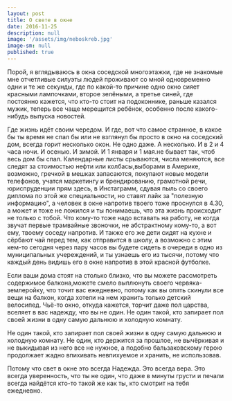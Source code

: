 ```yaml
---
layout: post
title: О свете в окне
date: 2016-11-25
description: null
image: '/assets/img/neboskreb.jpg'
image-sm: null
published: true
---
```

Порой, я вглядываюсь в окна соседской многоэтажки, где не знакомые мне отчетливые силуэты людей 
проживают со мной одновременно одни и те же секунды, где по какой-то причине одно окно сияет красными лампочками, 
второе зелёными, а третье синей, где постоянно кажется, что кто-то стоит на подоконнике, раньше казался мужик, 
теперь все чаще мерещится ребёнок, особенно после какого-нибудь выпуска новостей. 

Где жизнь идёт своим чередом. 
И где, вот что самое странное, в какое бы ты время не спал бы или не взглянул бы просто в окно на соседский дом, 
всегда горит несколько окон. Не одно даже. А несколько. И в 2 и 4 часа ночи. И осенью. И зимой. 
И 1 января и 1 мая.не бывает так, чтоб весь дом бы спал. Календарные листы срываются, числа меняются, 
все следят за стоимостью нефти или колбасы,выборами в Америке, возможно, гречкой в мешках запасаются, 
покупают новые модели телефонов, учатся маркетингу и брендированию, грамотной речи, юриспруденции прям здесь, 
в Инстаграмм, сдувая пыль со своего диплома по этой же специальности, но ставят лайк за "полезную информацию", 
а человек в окне напротив твоего тоже проснулся в 4.30, а может и тоже не ложился и ты понимаешь, что эта жизнь 
происходит не только с тобой. Что кому-то тоже надо вставать на работу, не когда звучат первые трамвайные 
звоночки, не абстрактному кому-то, а вот ему, твоему соседу напротив. И также его же дети сидят на кухне и 
сёрбают чай перед тем, как отправится в школу, а возможно с этим кем-то сегодня через пару часов вы будете 
сидеть в очереди в одно из муниципальных учереждений, и ты узнаешь его из тысячи, потому что каждый день 
видишь его в окне напротив в этой красной футболке.

Если ваши дома стоят на столько близко, что вы можете рассмотреть содержимое балкона,можете смело выплюнуть 
своего червяка-землеройку, что точит вас ежедневно, потому как вы опять скинули все вещи на балкон, 
когда хотели на нем хранить только детский велосипед. Чьё-то окно, откуда кажется, торчит даже пол царства, 
вселяет в вас надежду, что вы не один. Не один такой, кто запирает пол своей жизни в одну самую дальнюю 
и холодную комнату.

Не один такой, кто запирает пол своей жизни в одну самую дальнюю и холодную комнату. Не один, кто держится 
за прошлое, не вычёркивая и не выкидывая из него все не нужное, а подобно бальзаковскому герою продолжает 
жадно впихивать невпихуемое и хранить, не использовав.

Потому что свет в окне это всегда Надежда. Это всегда вера. Это всегда уверенность, что ты не один, 
что даже в минуты грусти и печали всегда найдётся кто-то такой же как ты, кто смотрит на тебя ежедневно.

